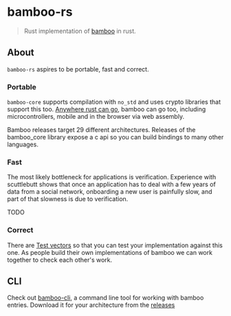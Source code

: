 # bamboo-rs

> Rust implementation of [bamboo](https://github.com/AljoschaMeyer/bamboo) in rust.

## About

`bamboo-rs` aspires to be portable, fast and correct.

### Portable

`bamboo-core` supports compilation with `no_std` and uses crypto libraries that support this too. [Anywhere rust can go](https://forge.rust-lang.org/release/platform-support.html), bamboo can go too, including microcontrollers, mobile and in the browser via web assembly.

Bamboo releases target 29 different architectures. Releases of the bamboo_core library expose a c api so you can build bindings to many other languages.

### Fast

The most likely bottleneck for applications is verification. Experience with scuttlebutt shows that once an application has to deal with a few years of data from a social network, onboarding a new user is painfully slow, and part of that slowness is due to verification. 

TODO

### Correct

There are [Test vectors](./test_vectors/test_vectors.md) so that you can test your implementation against this one. As people build their own implementations of bamboo we can work together to check each other's work.

## CLI

Check out [bamboo-cli](./bamboo-cli), a command line tool for working with bamboo entries. Download it for your architecture from the [releases](https://github.com/pietgeursen/bamboo-rs/releases)
